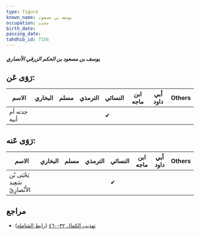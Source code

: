 ```yaml
---
type: figure
known_name: يوسف بن مسعود
occupation: محدث
birth_date:
passing_date:
tahdhib_id: 7156
---
```

##### يوسف بن مسعود بن الحكم الزرقي الأنصاري

## رَوَى عَن:
| الاسم        | البخاري | مسلم | الترمذي | النسائي | ابن ماجه | أبي داود | Others |
| ------------ | ------- | ---- | ------- | ------- | -------- | -------- | ------ |
| جدته أم أبيه |         |      |         | ✔       |          |          |        |
## رَوَى عَنه:
| الاسم                           | البخاري | مسلم | الترمذي | النسائي | ابن ماجه | أبي داود | Others |
| ------------------------------- | ------- | ---- | ------- | ------- | -------- | -------- | ------ |
| يَحْيَى بْن سَعِيد الأَنْصارِيّ |         |      |         | ✔       |          |          |        |
## مراجع
- [تهذيب الكمال ٣٢-٤٦٠](obsidian://open?vault=Tahdhib-al-Kamal&file=Figures/٧١٥٦-يوسف%20بن%20مسعود%20بن%20الحكم%20الزرقي%20الأنصاري) ([رابط الشاملة](https://shamela.ws/book/3722/17574))